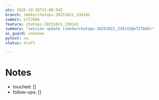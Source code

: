 ```yaml
---
utc: 2025-10-26T15:09:54Z
branch: smoke/chatops-20251021_230142
commit: e727b0b
feature: chatops-20251021_230142
summary: "session update (smoke/chatops-20251021_230142@e727b0b)"
ai_guard: unknown
pytest: na
status: draft

---
```

# Notes
- touched: []
- follow-ups: []
